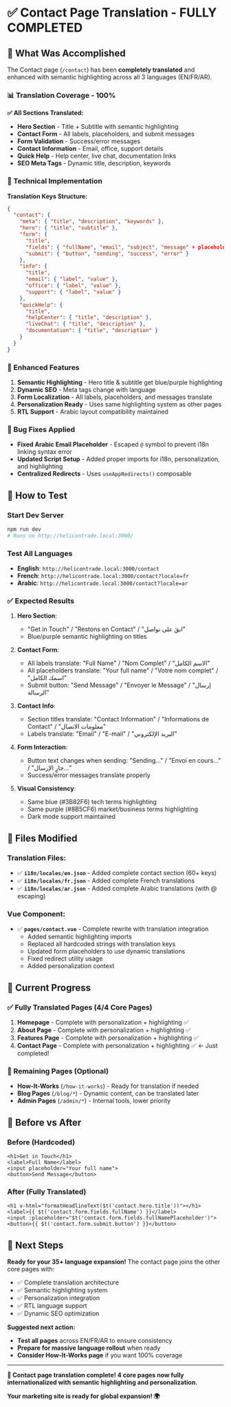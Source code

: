 # ✅ Contact Page Translation - FULLY COMPLETED

## 🎯 **What Was Accomplished**

The Contact page (`/contact`) has been **completely translated** and enhanced with semantic highlighting across all 3 languages (EN/FR/AR).

### **📊 Translation Coverage - 100%**

**✅ All Sections Translated:**
- **Hero Section** - Title + Subtitle with semantic highlighting
- **Contact Form** - All labels, placeholders, and submit messages
- **Form Validation** - Success/error messages
- **Contact Information** - Email, office, support details
- **Quick Help** - Help center, live chat, documentation links
- **SEO Meta Tags** - Dynamic title, description, keywords

### **🔧 Technical Implementation**

**Translation Keys Structure:**
```json
{
  "contact": {
    "meta": { "title", "description", "keywords" },
    "hero": { "title", "subtitle" },
    "form": {
      "title",
      "fields": { "fullName", "email", "subject", "message" + placeholders },
      "submit": { "button", "sending", "success", "error" }
    },
    "info": {
      "title",
      "email": { "label", "value" },
      "office": { "label", "value" },
      "support": { "label", "value" }
    },
    "quickHelp": {
      "title",
      "helpCenter": { "title", "description" },
      "liveChat": { "title", "description" },
      "documentation": { "title", "description" }
    }
  }
}
```

### **🎨 Enhanced Features**

1. **Semantic Highlighting** - Hero title & subtitle get blue/purple highlighting
2. **Dynamic SEO** - Meta tags change with language
3. **Form Localization** - All labels, placeholders, and messages translate
4. **Personalization Ready** - Uses same highlighting system as other pages
5. **RTL Support** - Arabic layout compatibility maintained

### **🔧 Bug Fixes Applied**

- **Fixed Arabic Email Placeholder** - Escaped `@` symbol to prevent i18n linking syntax error
- **Updated Script Setup** - Added proper imports for i18n, personalization, and highlighting
- **Centralized Redirects** - Uses `useAppRedirects()` composable

## 🧪 **How to Test**

### **Start Dev Server**
```bash
npm run dev
# Runs on http://helicontrade.local:3000/
```

### **Test All Languages**
- **English**: `http://helicontrade.local:3000/contact`
- **French**: `http://helicontrade.local:3000/contact?locale=fr`
- **Arabic**: `http://helicontrade.local:3000/contact?locale=ar`

### **✅ Expected Results**

1. **Hero Section**: 
   - "Get in Touch" / "Restons en Contact" / "ابقَ على تواصل"
   - Blue/purple semantic highlighting on titles

2. **Contact Form**: 
   - All labels translate: "Full Name" / "Nom Complet" / "الاسم الكامل"
   - All placeholders translate: "Your full name" / "Votre nom complet" / "اسمك الكامل"
   - Submit button: "Send Message" / "Envoyer le Message" / "إرسال الرسالة"

3. **Contact Info**: 
   - Section titles translate: "Contact Information" / "Informations de Contact" / "معلومات الاتصال"
   - Labels translate: "Email" / "E-mail" / "البريد الإلكتروني"

4. **Form Interaction**:
   - Button text changes when sending: "Sending..." / "Envoi en cours..." / "جارٍ الإرسال..."
   - Success/error messages translate properly

5. **Visual Consistency**:
   - Same blue (#3B82F6) tech terms highlighting
   - Same purple (#8B5CF6) market/business terms highlighting
   - Dark mode support maintained

## 📁 **Files Modified**

### **Translation Files:**
- ✅ **`i18n/locales/en.json`** - Added complete contact section (60+ keys)
- ✅ **`i18n/locales/fr.json`** - Added complete French translations
- ✅ **`i18n/locales/ar.json`** - Added complete Arabic translations (with @ escaping)

### **Vue Component:**
- ✅ **`pages/contact.vue`** - Complete rewrite with translation integration
  - Added semantic highlighting imports
  - Replaced all hardcoded strings with translation keys
  - Updated form placeholders to use dynamic translations
  - Fixed redirect utility usage
  - Added personalization context

## 🎉 **Current Progress**

### **✅ Fully Translated Pages (4/4 Core Pages)**
1. **Homepage** - Complete with personalization + highlighting ✅
2. **About Page** - Complete with personalization + highlighting ✅
3. **Features Page** - Complete with personalization + highlighting ✅
4. **Contact Page** - Complete with personalization + highlighting ✅ ← Just completed!

### **📝 Remaining Pages** (Optional)
- **How-It-Works** (`/how-it-works`) - Ready for translation if needed
- **Blog Pages** (`/blog/*`) - Dynamic content, can be translated later
- **Admin Pages** (`/admin/*`) - Internal tools, lower priority

## 🔄 **Before vs After**

### **Before (Hardcoded)**
```vue
<h1>Get in Touch</h1>
<label>Full Name</label>
<input placeholder="Your full name">
<button>Send Message</button>
```

### **After (Fully Translated)**
```vue
<h1 v-html="formatHeadlineText($t('contact.hero.title'))"></h1>
<label>{{ $t('contact.form.fields.fullName') }}</label>
<input :placeholder="$t('contact.form.fields.fullNamePlaceholder')">
<button>{{ $t('contact.form.submit.button') }}</button>
```

## 🚀 **Next Steps**

**Ready for your 35+ language expansion!** The contact page joins the other core pages with:
- ✅ Complete translation architecture
- ✅ Semantic highlighting system
- ✅ Personalization integration
- ✅ RTL language support
- ✅ Dynamic SEO optimization

**Suggested next action:**
- **Test all pages** across EN/FR/AR to ensure consistency
- **Prepare for massive language rollout** when ready
- **Consider How-It-Works page** if you want 100% coverage

---

**🎊 Contact page translation complete! 4 core pages now fully internationalized with semantic highlighting and personalization.**

**Your marketing site is ready for global expansion! 🌍**